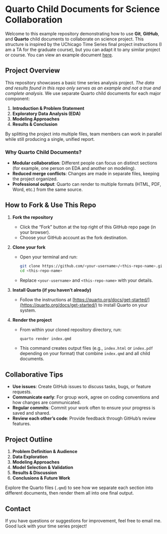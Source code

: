 # Quarto Child Documents for Science Collaboration

Welcome to this example repository demonstrating how to use **Git**, **GitHub**, and **Quarto** child documents to collaborate on science project. This structure is inspired by the UChicago Time Series final project instructions (I am a TA for the graduate course), but you can adapt it to any similar project or course. You can view an example document [here](https://goldbergdata.github.io/quarto-tutorial-child-documents/).

## Project Overview

This repository showcases a basic time series analysis project. *The data and results found in this repo only serves as an example and not a true and complete analysis.* We use separate Quarto child documents for each major component:

1. **Introduction & Problem Statement**
2. **Exploratory Data Analysis (EDA)**
3. **Modeling Approaches**
4. **Results & Conclusion**

By splitting the project into multiple files, team members can work in parallel while still producing a single, unified report.

### Why Quarto Child Documents?

- **Modular collaboration**: Different people can focus on distinct sections (for example, one person on EDA and another on modeling).
- **Reduced merge conflicts**: Changes are made in separate files, keeping the project organized.
- **Professional output**: Quarto can render to multiple formats (HTML, PDF, Word, etc.) from the same source.

## How to Fork & Use This Repo

1. **Fork the repository**  
   - Click the “Fork” button at the top right of this GitHub repo page (in your browser).
   - Choose your GitHub account as the fork destination.

2. **Clone your fork**  
   - Open your terminal and run:
     ```bash
     git clone https://github.com/<your-username>/<this-repo-name>.git
     cd <this-repo-name>
     ```
   - Replace `<your-username>` and `<this-repo-name>` with your details.

3. **Install Quarto (if you haven’t already)**  
   - Follow the instructions at [https://quarto.org/docs/get-started/](https://quarto.org/docs/get-started/) to install Quarto on your system.

4. **Render the project**  
   - From within your cloned repository directory, run:
     ```bash
     quarto render index.qmd
     ```
   - This command creates output files (e.g., `index.html` or `index.pdf` depending on your format) that combine `index.qmd` and all child documents.

## Collaborative Tips

- **Use issues**: Create GitHub issues to discuss tasks, bugs, or feature requests.
- **Communicate early**: For group work, agree on coding conventions and how changes are communicated.
- **Regular commits**: Commit your work often to ensure your progress is saved and shared.
- **Review each other’s code**: Provide feedback through GitHub’s review features.

## Project Outline

1. **Problem Definition & Audience**
2. **Data Exploration**
3. **Modeling Approaches**
4. **Model Selection & Validation**
5. **Results & Discussion**
6. **Conclusions & Future Work**

Explore the Quarto files (`.qmd`) to see how we separate each section into different documents, then render them all into one final output.

## Contact

If you have questions or suggestions for improvement, feel free to email me. Good luck with your time series project!
